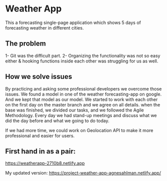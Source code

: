 # Weather App
This a forecasting single-page application which shows 5 days of forecasting weather in different cities. 

## The problem
1-	Git was the difficult part. 
2-	Organizing the functionality was not so easy either & hooking functions inside each other was struggling for us as well.  

## How we solve issues
By practicing and asking some professional developers we overcome those issues. 
We found a model in one of the weather forecasting-app on google. And we kept that model as our model. We started to work with each other on the first day on the master branch and we agree on all details. 
when the base was finished, we divided our tasks, and we followed the Agile Methodology. Every day we had stand-up meetings and discuss what we did the day before and what we going to do today. 

If we had more time, we could work on Geolocation API to make it more professional and easier for users. 

## First hand in as a pair:
https://weatherapp-2710b8.netlify.app


My updated version:
https://project-weather-app-agnesahlman.netlify.app/


